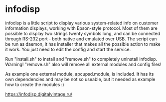 # infodisp

infodisp is a little script to display various system-related info on customer information displays, working with Epson-style protocol.
Most of them are possible to display two strings twenty symbols long, and can be connected through RS-232 port - both native and emulated over USB.
The script can be run as daemon, it has installer that makes all the possible action to make it work. You just need to edit the config and start the service.

Run "install.sh" to install and "remove.sh" to completely uninstall infodisp. Warning! "remove.sh" also will remove all external modules and config files!

As example one external module, apcupsd.module, is included. It has its own dependencies and may be not so useable, but it needed as example how to create the modules :)

https://infodisp.digitalvintage.ru/
